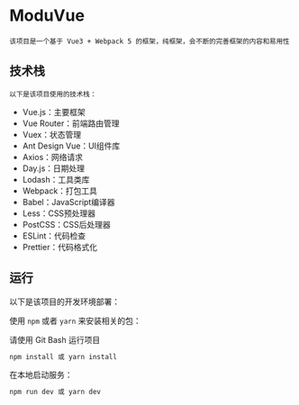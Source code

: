 # ModuVue

    该项目是一个基于 Vue3 + Webpack 5 的框架，纯框架，会不断的完善框架的内容和易用性

## 技术栈

    以下是该项目使用的技术栈：

- Vue.js：主要框架
- Vue Router：前端路由管理
- Vuex：状态管理
- Ant Design Vue：UI组件库
- Axios：网络请求
- Day.js：日期处理
- Lodash：工具类库
- Webpack：打包工具
- Babel：JavaScript编译器
- Less：CSS预处理器
- PostCSS：CSS后处理器
- ESLint：代码检查
- Prettier：代码格式化

## 运行

以下是该项目的开发环境部署：

使用 `npm` 或者 `yarn` 来安装相关的包：

请使用 Git Bash 运行项目

```bash
npm install 或 yarn install
```

在本地启动服务：

```bash
npm run dev 或 yarn dev
```
